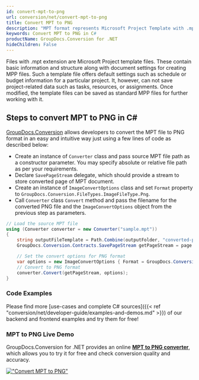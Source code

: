```yaml
---
id: convert-mpt-to-png
url: conversion/net/convert-mpt-to-png
title: Convert MPT to PNG
description: "MPT format represents Microsoft Project Template with .mpt extension. Learn how to convert MPT to PNG file programmatically in C# language using GroupDocs.Conversion for .NET library."
keywords: Convert MPT to PNG in C#
productName: GroupDocs.Conversion for .NET
hideChildren: False
---
```


Files with .mpt extension are Microsoft Project template files. These contain basic information and structure along with document settings for creating MPP files. Such a template file offers default settings such as schedule or budget information for a particular project. It, however, can not save project-related data such as tasks, resources, or assignments. Once modified, the template files can be saved as standard MPP files for further working with it.

## Steps to convert MPT to PNG in C#

[GroupDocs.Conversion](https://products.groupdocs.com/conversion/net) allows developers to convert the MPT file to PNG format in an easy and intuitive way just using a few lines of code as described below:

* Create an instance of `Converter` class and pass source MPT file path as a constructor parameter. You may specify absolute or relative file path as per your requirements. 
* Declare `SavePageStream` delegate, which should provide a stream to store converted page of MPT document.
* Create an instance of `ImageConvertOptions` class and set `Format` property to `GroupDocs.Conversion.FileTypes.ImageFileType.Png`.
* Call `Converter` class `Convert` method and pass the filename for the converted PNG file and the `ImageConvertOptions` object from the previous step as parameters.

```csharp
// Load the source MPT file
using (Converter converter = new Converter("sample.mpt"))
{
    string outputFileTemplate = Path.Combine(outputFolder, "converted-page-{0}.png");
    GroupDocs.Conversion.Contracts.SavePageStream getPageStream = page => new FileStream(string.Format(outputFileTemplate, page), FileMode.Create);

    // Set the convert options for PNG format
    var options = new ImageConvertOptions { Format = GroupDocs.Conversion.FileTypes.ImageFileType.Png };   
    // Convert to PNG format
    converter.Convert(getPageStream, options);
}
```

### Code Examples

Please find more [use-cases and complete C# sources]({{< ref "conversion/net/developer-guide/examples-and-demos.md" >}}) of our backend and frontend examples and try them for free!

### MPT to PNG Live Demo

GroupDocs.Conversion for .NET provides an online [**MPT to PNG converter**](https://products.groupdocs.app/conversion/mpt-to-png), which allows you to try it for free and check conversion quality and accuracy.

[!["Convert MPT to PNG"](conversion/net/images/convert-to-png/convert-mpt-to-png.png)](https://products.groupdocs.app/conversion/mpt-to-png)